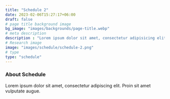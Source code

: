 ```yaml
---
title: "Schedule 2"
date: 2023-02-06T15:27:17+06:00
draft: false
# page title background image
bg_image: "images/backgrounds/page-title.webp"
# meta description
description : "Lorem ipsum dolor sit amet, consectetur adipisicing elit, sed do eiusmod tempor incididunt ut labore. dolore magna aliqua. Ut enim ad minim veniam, quis nostrud."
# Research image
image: "images/schedule/schedule-2.png"
# type
type: "schedule"
---
```


### About Schedule

Lorem ipsum dolor sit amet, consectetur adipiscing elit. Proin sit amet vulputate augue.
